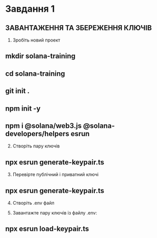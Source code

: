 <!-- @format -->

# Завдання 1

## ЗАВАНТАЖЕННЯ ТА ЗБЕРЕЖЕННЯ КЛЮЧІВ

1. Зробіть новий проект

## mkdir solana-training

## cd solana-training

## git init .

## npm init -y

## npm i @solana/web3.js @solana-developers/helpers esrun

2. Створіть пару ключів

## npx esrun generate-keypair.ts

3. Перевірте публічний і приватний ключі

## npx esrun generate-keypair.ts

4. Створіть .env файл

5. Завантажте пару ключів із файлу .env:

## npx esrun load-keypair.ts
